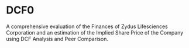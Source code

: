 # DCF0
A comprehensive evaluation of the Finances of Zydus Lifesciences Corporation and an estimation of the Implied Share Price of the Company using DCF Analysis and Peer Comparison.
